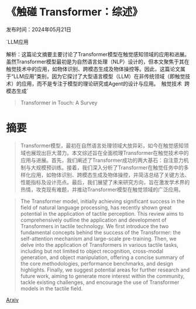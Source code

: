 # 《触碰 Transformer：综述》

发布时间：2024年05月21日

`LLM应用

解析：这篇论文摘要主要讨论了Transformer模型在触觉感知领域的应用和进展。虽然Transformer模型最初是为自然语言处理（NLP）设计的，但本文聚焦于其在触觉技术中的应用，如物体识别、跨模态生成及物体操控等。因此，这篇论文属于“LLM应用”类别，因为它探讨了大型语言模型（LLM）在非传统领域（即触觉技术）的应用，而不是专注于模型的理论研究或Agent的设计与应用。` `触觉技术` `跨模态生成`

> Transformer in Touch: A Survey

# 摘要

> Transformer模型，最初在自然语言处理领域大放异彩，如今在触觉感知领域也展现出巨大潜力。本文综述旨在全面梳理Transformer在触觉技术中的应用与进展。首先，我们阐述了Transformer成功的两大基石：自注意力机制与大规模预训练。接着，我们深入分析了Transformer在触觉任务中的多样化应用，如物体识别、跨模态生成及物体操控，并简洁总结了关键方法、性能指标及设计亮点。最后，我们展望了未来研究方向，旨在激发学术界的热情，攻克现有难题，并推动Transformer模型在触觉领域的广泛应用。

> The Transformer model, initially achieving significant success in the field of natural language processing, has recently shown great potential in the application of tactile perception. This review aims to comprehensively outline the application and development of Transformers in tactile technology. We first introduce the two fundamental concepts behind the success of the Transformer: the self-attention mechanism and large-scale pre-training. Then, we delve into the application of Transformers in various tactile tasks, including but not limited to object recognition, cross-modal generation, and object manipulation, offering a concise summary of the core methodologies, performance benchmarks, and design highlights. Finally, we suggest potential areas for further research and future work, aiming to generate more interest within the community, tackle existing challenges, and encourage the use of Transformer models in the tactile field.

[Arxiv](https://arxiv.org/abs/2405.12779)